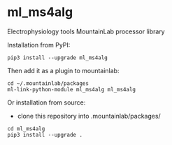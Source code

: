 # ml_ms4alg

Electrophysiology tools
MountainLab processor library

Installation from PyPI:

```
pip3 install --upgrade ml_ms4alg
```

Then add it as a plugin to mountainlab:

```
cd ~/.mountainlab/packages
ml-link-python-module ml_ms4alg ml_ms4alg
```

Or installation from source:

* clone this repository into .mountainlab/packages/

```
cd ml_ms4alg
pip3 install --upgrade .
```
